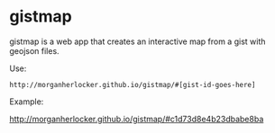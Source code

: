 gistmap
=======

gistmap is a web app that creates an interactive map from a gist with geojson files.


Use:

    http://morganherlocker.github.io/gistmap/#[gist-id-goes-here]

Example:

http://morganherlocker.github.io/gistmap/#c1d73d8e4b23dbabe8ba